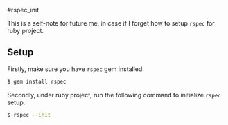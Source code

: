 #rspec_init

This is a self-note for future me, in case if I forget how to setup `rspec` for
ruby project.


## Setup

Firstly, make sure you have `rspec` gem installed.

```sh
$ gem install rspec
```

Secondly, under ruby project, run the following command to initialize `rspec` setup.

```sh
$ rspec --init
```
